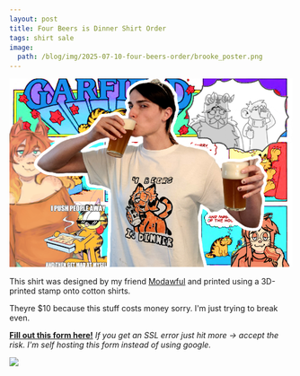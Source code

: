 ```yaml
---
layout: post
title: Four Beers is Dinner Shirt Order
tags: shirt sale
image:
  path: /blog/img/2025-07-10-four-beers-order/brooke_poster.png
---
```



![](/blog/img/2025-07-10-four-beers-order/brooke_poster.png)


This shirt was designed by my friend [Modawful](https://www.youtube.com/watch?v=WUqQdNAUC1c)[](https://mthamilton.ucolick.org/hamcam/hamcam2.html) and printed using a 3D-printed stamp onto cotton shirts.

Theyre $10 because this stuff costs money sorry. I'm just trying to break even.

[**Fill out this form here!**](https://starmaid.us.to:450/apps/forms/s/a95cG7yQ5DkHNWKwSfkXFbya) *If you get an SSL error just hit more -> accept the risk. I'm self hosting this form instead of using google.*

![](/blog/img/2025-07-10-four-beers-order/design2.png)


